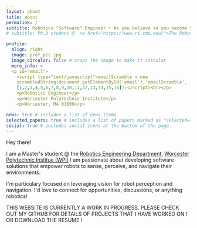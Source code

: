 ```yaml
---
layout: about
title: about
permalink: /
subtitle: Robotics "Software" Engineer • As you believe so you become 🏆 •
# subtitle: Ph.D student @  <a href="https://www.ri.cmu.edu/">The Robotics Institute, CMU</a> 

profile:
  align: right
  image: prof_pic.jpg
  image_circular: false # crops the image to make it circular
  more_info: >
  <p id="email">
    <script type="text/javascript">emailScramble = new
    scrambledString(document.getElementById('email'),'emailScramble', 'pshinde1@wpi.edu', 
    [1,2,3,4,5,6,7,8,9,10,11,12,13,14,15,16]);</script><br></p>
    <p>Robotics Engineer</p>
    <p>Worcester Polytechnic Institute</p>
    <p>Worcester, MA 01609</p>

news: true # includes a list of news items
selected_papers: true # includes a list of papers marked as "selected={true}"
social: true # includes social icons at the bottom of the page
---
```

Hey there!

I am a Master's student @ the <a href="https://www.wpi.edu/academics/departments/robotics-engineering">Robotics Engineering Department</a>, <a href="https://wpi.edu">Worcester Polytechnic Institue (WPI)</a> I am passionate about developing software solutions that empower robots to sense, perceive, and navigate their environments. 

I'm particulary focused on leveraging vision for robot perception and navigation. I'd love to connect for opportunities, discussions, or anything robotics!


THIS WEBSITE IS CURRENTLY A WORK IN PROGRESS. PLEASE CHECK OUT MY GITHUB FOR DETAILS OF PROJECTS THAT I HAVE WORKED ON !
OR
DOWNLOAD THE RESUME !